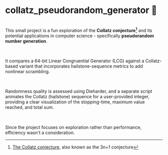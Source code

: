 # collatz_pseudorandom_generator 🎲
\
This small project is a fun exploration of the **Collatz conjecture[^1]** and its potential applications in computer science - specifically **pseudorandom number generation**.

##
\
It compares a 64-bit Linear Congruential Generator (LCG) against a Collatz-based variant that incorporates hailstone-sequence metrics to add nonlinear scrambling.

##
\
Randomness quality is assessed using Dieharder, and a separate script animates the Collatz (hailstone) sequence for a user-provided integer, providing a clear visualization of the stopping-time, maximum value reached, and total sum.

##
\
Since the project focuses on exploration rather than performance, efficiency wasn't a consideration.  

[^1]: [The Collatz conjecture](https://youtu.be/094y1Z2wpJg), also known as the 3n+1 conjecture
